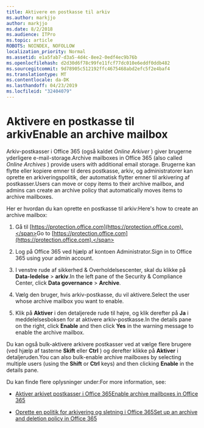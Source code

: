 ```yaml
---
title: Aktivere en postkasse til arkiv
ms.author: markjjo
author: markjjo
ms.date: 8/2/2018
ms.audience: ITPro
ms.topic: article
ROBOTS: NOINDEX, NOFOLLOW
localization_priority: Normal
ms.assetid: e1a5fab7-d3a5-4d4c-8ee2-0edf4ec9b76b
ms.openlocfilehash: d2d30d6f78c99fe11fcf77dc010e6eddf0ddb482
ms.sourcegitcommit: 9d78905c512192ffc4675468abd2efc5f2e4baf4
ms.translationtype: MT
ms.contentlocale: da-DK
ms.lasthandoff: 04/23/2019
ms.locfileid: "32404079"
---
```

# <a name="enable-an-archive-mailbox"></a><span data-ttu-id="77285-102">Aktivere en postkasse til arkiv</span><span class="sxs-lookup"><span data-stu-id="77285-102">Enable an archive mailbox</span></span>

<span data-ttu-id="77285-103">Arkiv-postkasser i Office 365 (også kaldet *Online Arkiver* ) giver brugerne yderligere e-mail-storage.</span><span class="sxs-lookup"><span data-stu-id="77285-103">Archive mailboxes in Office 365 (also called  *Online Archives*  ) provide users with additional email storage.</span></span> <span data-ttu-id="77285-104">Brugerne kan flytte eller kopiere emner til deres postkasse, arkiv, og administratorer kan oprette en arkiveringspolitik, der automatisk flytter emner til arkivering af postkasser.</span><span class="sxs-lookup"><span data-stu-id="77285-104">Users can move or copy items to their archive mailbox, and admins can create an archive policy that automatically moves items to archive mailboxes.</span></span> 
  
<span data-ttu-id="77285-105">Her er hvordan du kan oprette en postkasse til arkiv:</span><span class="sxs-lookup"><span data-stu-id="77285-105">Here's how to create an archive mailbox:</span></span>
  
1. <span data-ttu-id="77285-106">Gå til [https://protection.office.com](https://protection.office.com).</span><span class="sxs-lookup"><span data-stu-id="77285-106">Go to [https://protection.office.com](https://protection.office.com).</span></span>
    
2. <span data-ttu-id="77285-107">Log på Office 365 ved hjælp af kontoen Administrator.</span><span class="sxs-lookup"><span data-stu-id="77285-107">Sign in to Office 365 using your admin account.</span></span>
    
3. <span data-ttu-id="77285-108">I venstre rude af sikkerhed &amp; Overholdelsescenter, skal du klikke på **Data-ledelse** \> **arkiv**.</span><span class="sxs-lookup"><span data-stu-id="77285-108">In the left pane of the Security &amp; Compliance Center, click **Data governance** \> **Archive**.</span></span>
    
4. <span data-ttu-id="77285-109">Vælg den bruger, hvis arkiv-postkasse, du vil aktivere.</span><span class="sxs-lookup"><span data-stu-id="77285-109">Select the user whose archive mailbox you want to enable.</span></span>
    
5. <span data-ttu-id="77285-110">Klik på **Aktiver** i den detaljerede rude til højre, og klik derefter på **Ja** i meddelelsesboksen for at aktivere arkiv-postkasse.</span><span class="sxs-lookup"><span data-stu-id="77285-110">In the details pane on the right, click **Enable** and then click **Yes** in the warning message to enable the archive mailbox.</span></span> 
    
<span data-ttu-id="77285-111">Du kan også bulk-aktivere arkivere postkasser ved at vælge flere brugere (ved hjælp af tasterne **Skift** eller **Ctrl** ) og derefter klikke på **Aktiver** i detaljeruden.</span><span class="sxs-lookup"><span data-stu-id="77285-111">You can also bulk-enable archive mailboxes by selecting multiple users (using the **Shift** or **Ctrl** keys) and then clicking **Enable** in the details pane.</span></span> 
  
<span data-ttu-id="77285-112">Du kan finde flere oplysninger under:</span><span class="sxs-lookup"><span data-stu-id="77285-112">For more information, see:</span></span>
  
- [<span data-ttu-id="77285-113">Aktiver arkivet postkasser i Office 365</span><span class="sxs-lookup"><span data-stu-id="77285-113">Enable archive mailboxes in Office 365</span></span>](https://support.office.com/article/enable-archive-mailboxes-in-the-office-365-security-compliance-center-268a109e-7843-405b-bb3d-b9393b2342ce)
    
- [<span data-ttu-id="77285-114">Oprette en politik for arkivering og sletning i Office 365</span><span class="sxs-lookup"><span data-stu-id="77285-114">Set up an archive and deletion policy in Office 365</span></span>](https://support.office.com/article/Set-up-an-archive-and-deletion-policy-for-mailboxes-in-your-Office-365-organization-ec3587e4-7b4a-40fb-8fb8-8aa05aeae2ce)
    


